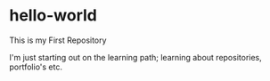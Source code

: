 # hello-world
This is my First Repository

I'm just starting out on the learning path; learning about repositories, portfolio's etc.
